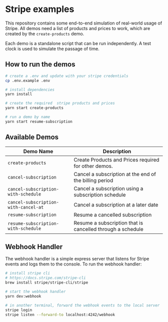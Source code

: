 # Stripe examples

This repository contains some end-to-end simulation of real-world usage of Stripe.
All demos need a list of products and prices to work, which are created by the `create-products` demo.

Each demo is a standalone script that can be run independently. A test clock is used to simulate the passage of time.

## How to run the demos

```sh
# create a .env and update with your stripe credentials
cp .env.example .env

# install dependencies
yarn install

# create the required  stripe products and prices
yarn start create-products

# run a demo by name
yarn start resume-subscription
```

## Available Demos

| Demo Name                            | Description                                                |
| ------------------------------------ | ---------------------------------------------------------- |
| `create-products`                    | Create Products and Prices required for other demos.       |
| `cancel-subscription`                | Cancel a subscription at the end of the billing period     |
| `cancel-subscription-with-schedule`  | Cancel a subscription using a subscription schedule        |
| `cancel-subscription-with-cancel-at` | Cancel a subscription at a later date                      |
| `resume-subscription`                | Resume a cancelled subscription                            |
| `resume-subscription-with-schedule`  | Resume a subscription that is cancelled through a schedule |

## Webhook Handler

The webhook handler is a simple express server that listens for Stripe events and logs them to the console. To run the webhook handler:

```sh
# install stripe cli
# https://docs.stripe.com/stripe-cli
brew install stripe/stripe-cli/stripe

# start the webhook handler
yarn dev:webhook

# in another terminal, forward the webhook events to the local server
stripe login
stripe listen --forward-to localhost:4242/webhook
```
